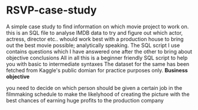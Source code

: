 # RSVP-case-study
A simple case study to find information on which movie project to work on.
this is an SQL file to analyse IMDB data to try and figure out which actor, actress, director etc.. whould work best with a production house to bring out the best movie possible; analytically speaking.
The SQL script I use contains questions which I have answered one after the other to bring about objective conclusions
All in all this is a beginner friendly SQL script to help you with basic to intermediate syntaxes
The dataset for the same has been fetched from Kaggle's public domian for practice purposes only.
**Business objective**

you need to decide on which person should be given a certain job in the filmmaking schedule to make the likelyhood of creating the picture with the best chances of earning huge profits to the production company
